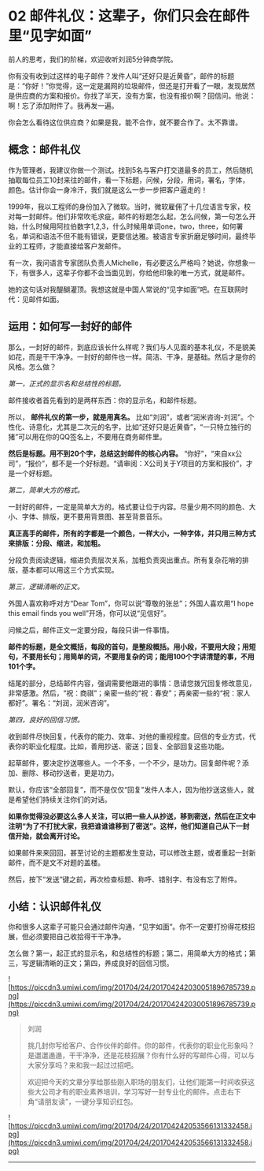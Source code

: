 # 02 邮件礼仪：这辈子，你们只会在邮件里“见字如面”

前人的思考，我们的阶梯，欢迎收听刘润5分钟商学院。

你有没有收到过这样的电子邮件？发件人叫“还好只是近黄昏”，邮件的标题是：“你好！”你觉得，这一定是漏网的垃圾邮件，但还是打开看了一眼，发现居然是供应商的方案和报价。你找了半天，没有方案，也没有报价啊？回信问。他说：啊！忘了添加附件了。我再发一遍。

你会怎么看待这位供应商？如果是我，能不合作，就不要合作了。太不靠谱。

## 概念：邮件礼仪

作为管理者，我建议你做一个测试。找到5名与客户打交道最多的员工，然后随机抽取每位员工10封来往的邮件，看一下标题，问候，分段，用词，署名，字体，颜色。估计你会一身冷汗，我们就是这么一步一步把客户逼走的！

1999年，我以工程师的身份加入了微软。当时，微软雇佣了十几位语言专家，校对每一封邮件。他们非常吹毛求疵，邮件的标题怎么起，怎么问候，第一句怎么开始，什么时候用阿拉伯数字1,2,3，什么时候用单词one，two，three，如何署名，单词和语法不但不能有错误，更要信达雅。被语言专家折磨足够时间，最终毕业的工程师，才能直接给客户发邮件。

有一次，我问语言专家团队负责人Michelle，有必要这么严格吗？她说，你想象一下，有很多人，这辈子你都不会当面见到，你给他印象的唯一方式，就是邮件。

她的这句话对我醍醐灌顶。我想这就是中国人常说的“见字如面”吧。在互联网时代：见邮件如面。

## 运用：如何写一封好的邮件

那么，一封好的邮件，到底应该长什么样呢？我们与人见面的基本礼仪，不是貌美如花，而是干干净净。一封好的邮件也一样。简洁、干净，是基础。然后才是你的风格。怎么做？

 *第一，正式的显示名和总结性的标题。*

邮件接收者首先看到的是两样东西：你的显示名，和邮件标题。

所以， **邮件礼仪的第一步，就是用真名。** 比如“刘润”，或者“润米咨询-刘润”。个性化、诗意化，尤其是二次元的名字，比如“还好只是近黄昏”，“一只特立独行的猪”可以用在你的QQ签名上，不要用在商务邮件里。

 **然后是标题。用不到20个字，总结这封邮件的核心内容。** “你好”，“来自xx公司”，“报价”，都不是一个好标题。“请审阅：X公司关于Y项目的方案和报价”，才是一个好标题。

 *第二，简单大方的格式。*

一封好的邮件，一定是简单大方的。格式要让位于内容。尽量少用不同的颜色、大小、字体、排版，更不要用背景图、甚至背景音乐。

 **真正高手的邮件，所有的字都是一个颜色，一样大小，一种字体，并只用三种方式来排版：分段、缩进，和加粗。**

分段负责阅读逻辑，缩进负责层次关系，加粗负责突出重点。所有复杂花哨的排版，基本都可以用这三个方式实现。

 *第三，逻辑清晰的正文。*

外国人喜欢称呼对方“Dear Tom”，你可以说“尊敬的张总”；外国人喜欢用“I hope this email finds you well”开场，你可以说“见信好”。

问候之后，邮件正文一定要分段，每段只讲一件事情。

 **邮件的标题，是全文概括，每段的首句，是整段概括。用小段，不要用大段；用短句，不要用长句；用简单的词，不要用复杂的词；能用100个字讲清楚的事，不用101个字。**

结尾的部分，总结邮件内容，强调需要他跟进的事情：恳请您拨冗回复修改意见，非常感激。然后，“祝：商祺”；亲密一些的“祝：春安”；再亲密一些的“祝：家人都好”。署名：“刘润，润米咨询”。

 *第四，良好的回信习惯。*

收到邮件尽快回复，代表你的能力、效率、对他的重视程度。回信的专业方式，代表你的职业化程度。比如，善用抄送、密送；回复、全部回复这些功能。

起草邮件，要决定抄送哪些人。一个不多，一个不少，是功力。回复邮件呢？添加、删除、移动抄送者，更是功力。

默认，你应该“全部回复”，而不是仅仅“回复”发件人本人，因为他抄送这些人，就是希望他们持续关注你们的对话。

 **如果你觉得没必要这么多人关注，可以把一些人从抄送，移到密送，然后在正文中注明“为了不打扰大家，我把谁谁谁移到了密送”。这样，他们知道自己从下一封信开始，就会离开讨论。**

如果邮件来来回回，甚至讨论的主题都发生变动，可以修改主题，或者重起一封新邮件，而不是文不对题的盖楼。

然后，按下“发送”键之前，再次检查标题、称呼、错别字、有没有忘了附件。

## 小结：认识邮件礼仪

你和很多人这辈子可能只会通过邮件沟通，“见字如面”。你不一定要打扮得花枝招展，但必须要把自己收拾得干干净净。

怎么做？第一，起正式的显示名，和总结性的标题；第二，用简单大方的格式；第三，写逻辑清晰的正文；第四，养成良好的回信习惯。

![https://piccdn3.umiwi.com/img/201704/24/201704242030051896785739.png](https://piccdn3.umiwi.com/img/201704/24/201704242030051896785739.png)

> 刘润
> 
> 挑几封你写给客户、合作伙伴的邮件。你的邮件，代表你的职业化形象吗？是邋邋遢遢，干干净净，还是花枝招展？你有什么好的写邮件心得，可以与大家分享吗？来和我一起过过招吧。
> 
> 欢迎把今天的文章分享给那些刚入职场的朋友们，让他们能第一时间收获这些大公司才有的职业素养培训，学习写好一封专业化的邮件。点击右下角“请朋友读”，一键分享知识红包。  

![https://piccdn3.umiwi.com/img/201704/24/201704242053566131332458.jpg](https://piccdn3.umiwi.com/img/201704/24/201704242053566131332458.jpg)

---

